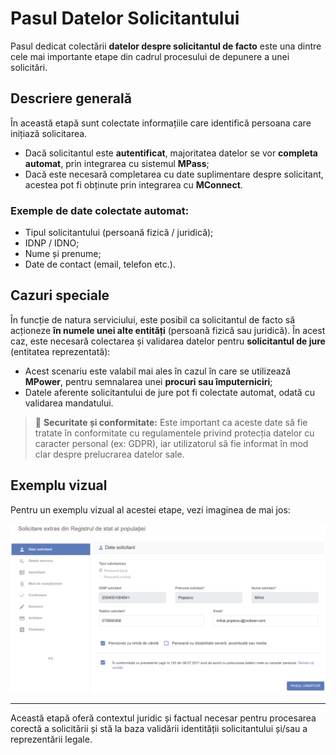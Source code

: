 # Pasul Datelor Solicitantului

Pasul dedicat colectării **datelor despre solicitantul de facto** este una dintre cele mai importante etape din cadrul procesului de depunere a unei solicitări.

## Descriere generală

În această etapă sunt colectate informațiile care identifică persoana care inițiază solicitarea.

* Dacă solicitantul este **autentificat**, majoritatea datelor se vor **completa automat**, prin integrarea cu sistemul **MPass**;
* Dacă este necesară completarea cu date suplimentare despre solicitant, acestea pot fi obținute prin integrarea cu **MConnect**.

### Exemple de date colectate automat:

* Tipul solicitantului (persoană fizică / juridică);
* IDNP / IDNO;
* Nume și prenume;
* Date de contact (email, telefon etc.).

## Cazuri speciale

În funcție de natura serviciului, este posibil ca solicitantul de facto să acționeze **în numele unei alte entități** (persoană fizică sau juridică). În acest caz, este necesară colectarea și validarea datelor pentru **solicitantul de jure** (entitatea reprezentată):

* Acest scenariu este valabil mai ales în cazul în care se utilizează **MPower**, pentru semnalarea unei **procuri sau împuterniciri**;
* Datele aferente solicitantului de jure pot fi colectate automat, odată cu validarea mandatului.

> 🔐 **Securitate și conformitate:** Este important ca aceste date să fie tratate în conformitate cu regulamentele privind protecția datelor cu caracter personal (ex: GDPR), iar utilizatorul să fie informat în mod clar despre prelucrarea datelor sale.

## Exemplu vizual

Pentru un exemplu vizual al acestei etape, vezi imaginea de mai jos:

![Detalii solicitant](detalii%20solicitant.png)

---

Această etapă oferă contextul juridic și factual necesar pentru procesarea corectă a solicitării și stă la baza validării identității solicitantului și/sau a reprezentării legale.
